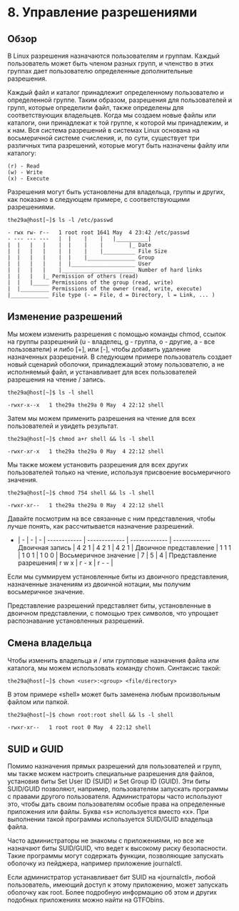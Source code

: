 
# 8. Управление разрешениями
Обзор
---- 

В Linux разрешения назначаются пользователям и группам. Каждый пользователь может быть членом разных групп, и членство в этих группах дает пользователю определенные дополнительные разрешения.

Каждый файл и каталог принадлежит определенному пользователю и определенной группе. Таким образом, разрешения для пользователей и групп, которые определили файл, также определены для соответствующих владельцев. Когда мы создаем новые файлы или каталоги, они принадлежат к той группе, к которой мы принадлежим, и к нам. Вся система разрешений в системах Linux основана на восьмеричной системе счисления, и, по сути, существует три различных типа разрешений, которые могут быть назначены файлу или каталогу:

    (r) - Read
    (w) - Write
    (x) - Execute

Разрешения могут быть установлены для владельца, группы и других, как показано в следующем примере, с соответствующими разрешениями.
```
the29a@host[~]$ ls -l /etc/passwd

- rwx rw- r--   1 root root 1641 May  4 23:42 /etc/passwd
- --- --- ---   |  |    |    |   |__________|
|  |   |   |    |  |    |    |        |_ Date
|  |   |   |    |  |    |    |__________ File Size
|  |   |   |    |  |    |_______________ Group
|  |   |   |    |  |____________________ User
|  |   |   |    |_______________________ Number of hard links
|  |   |   |_ Permission of others (read)
|  |   |_____ Permissions of the group (read, write)
|  |_________ Permissions of the owner (read, write, execute)
|____________ File type (- = File, d = Directory, l = Link, ... )
```

Изменение разрешений
----

Мы можем изменить разрешения с помощью команды chmod, ссылок на группы разрешений (u - владелец, g - группа, o - другие, a - все пользователи) и либо [+], или [-], чтобы добавить удаление назначенных разрешений. В следующем примере пользователь создает новый сценарий оболочки, принадлежащий этому пользователю, а не исполняемый файл, и устанавливает для всех пользователей разрешения на чтение / запись.
```
the29a@host[~]$ ls -l shell

-rwxr-x--x   1 the29a the29a 0 May  4 22:12 shell
```
Затем мы можем применить разрешения на чтение для всех пользователей и увидеть результат.
```
the29a@host[~]$ chmod a+r shell && ls -l shell

-rwxr-xr-x   1 the29a the29a 0 May  4 22:12 shell
```
Мы также можем установить разрешения для всех других пользователей только на чтение, используя присвоение восьмеричного значения.
```
the29a@host[~]$ chmod 754 shell && ls -l shell

-rwxr-xr--   1 the29a the29a 0 May  4 22:12 shell
```

Давайте посмотрим на все связанные с ним представления, чтобы лучше понять, как рассчитывается назначение разрешений.
- | - | - | - | 
------------ | ------------- | ------------- |  -------------
Двоичная запись | 4 2 1 | 4 2 1 | 4 2 1 |
Двоичное представление | 1 1 1 | 1 0 1 | 1 0 0 | 
Восьмеричное значение | 7 | 5 | 4 |
Представление разрешения| r w x | г - х | r - - |

Если мы суммируем установленные биты из двоичного представления, назначенные значениям из двоичной нотации, мы получим восьмеричное значение.

Представление разрешений представляет биты, установленные в двоичном представлении, с помощью трех символов, что упрощает распознавание установленных разрешений.

Смена владельца
----

Чтобы изменить владельца и / или групповые назначения файла или каталога, мы можем использовать команду chown. Синтаксис такой:
```
the29a@host[~]$ chown <user>:<group> <file/directory>
```
В этом примере «shell» может быть заменена любым произвольным файлом или папкой.

```
the29a@host[~]$ chown root:root shell && ls -l shell

-rwxr-xr--   1 root root 0 May  4 22:12 shell
```

SUID и GUID
----
Помимо назначения прямых разрешений для пользователей и групп, мы также можем настроить специальные разрешения для файлов, установив биты Set User ID (SUID) и Set Group ID (GUID). Эти биты SUID/GUID позволяют, например, пользователям запускать программы с правами другого пользователя. Администраторы часто используют это, чтобы дать своим пользователям особые права на определенные приложения или файлы. Буква «s» используется вместо «x». При выполнении такой программы используется SUID/GUID владельца файла.

Часто администраторы не знакомы с приложениями, но все же назначают биты SUID/GUID, что ведет к высокому риску безопасности. Такие программы могут содержать функции, позволяющие запускать оболочку из пейджера, например приложение journalctl.

Если администратор устанавливает бит SUID на «journalctl», любой пользователь, имеющий доступ к этому приложению, может запускать оболочку как root. Более подробную информацию об этом и других подобных приложениях можно найти на GTFObins.
